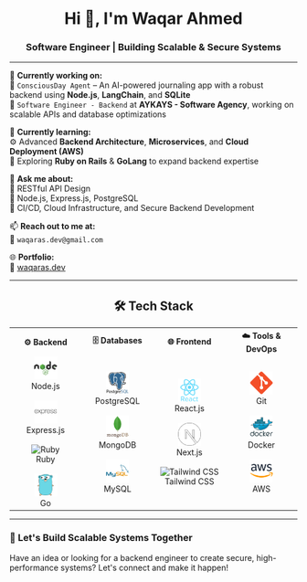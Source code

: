 <h1 align="center">Hi 👋, I'm Waqar Ahmed</h1>
<h3 align="center">Software Engineer | Building Scalable & Secure Systems</h3>

---

🔭 **Currently working on:**  
🚀 `ConsciousDay Agent` – An AI-powered journaling app with a robust backend using **Node.js**, **LangChain**, and **SQLite**  
💼 `Software Engineer - Backend` at **AYKAYS - Software Agency**, working on scalable APIs and database optimizations

🌱 **Currently learning:**  
⚙️ Advanced **Backend Architecture**, **Microservices**, and **Cloud Deployment (AWS)**  
📌 Exploring **Ruby on Rails** & **GoLang** to expand backend expertise

💬 **Ask me about:**  
🔹 RESTful API Design  
🔹 Node.js, Express.js, PostgreSQL  
🔹 CI/CD, Cloud Infrastructure, and Secure Backend Development

📫 **Reach out to me at:**  
📧 `waqaras.dev@gmail.com`

🌐 **Portfolio:**  
🔗 [waqaras.dev](https://waqaras.dev)

---

<h2 align="center">🛠️ Tech Stack</h2>

<table width="100%">
  <tr>
    <th align="center">⚙️ Backend</th>
    <th align="center">🗄️ Databases</th>
    <th align="center">🌐 Frontend</th>
    <th align="center">☁️ Tools & DevOps</th>
  </tr>
  <tr>
    <td align="center" width="25%">
      <img src="https://raw.githubusercontent.com/devicons/devicon/master/icons/nodejs/nodejs-original-wordmark.svg" alt="Node.js" width="40"/><br/>Node.js<br/><br/>
      <img src="https://raw.githubusercontent.com/devicons/devicon/master/icons/express/express-original-wordmark.svg" alt="Express.js" width="40"/><br/>Express.js<br/><br/>
      <img src="https://www.vectorlogo.zone/logos/ruby-lang/ruby-lang-icon.svg" alt="Ruby" width="40"/><br/>Ruby<br/><br/>
      <img src="https://raw.githubusercontent.com/devicons/devicon/master/icons/go/go-original.svg" alt="GoLang" width="40"/><br/>Go
    </td>
    <td align="center" width="25%">
      <img src="https://raw.githubusercontent.com/devicons/devicon/master/icons/postgresql/postgresql-original-wordmark.svg" alt="PostgreSQL" width="40"/><br/>PostgreSQL<br/><br/>
      <img src="https://raw.githubusercontent.com/devicons/devicon/master/icons/mongodb/mongodb-original-wordmark.svg" alt="MongoDB" width="40"/><br/>MongoDB<br/><br/>
      <img src="https://raw.githubusercontent.com/devicons/devicon/master/icons/mysql/mysql-original-wordmark.svg" alt="MySQL" width="40"/><br/>MySQL
    </td>
    <td align="center" width="25%">
      <img src="https://raw.githubusercontent.com/devicons/devicon/master/icons/react/react-original-wordmark.svg" alt="React.js" width="40"/><br/>React.js<br/><br/>
      <img src="https://raw.githubusercontent.com/devicons/devicon/master/icons/nextjs/nextjs-line.svg" alt="Next.js" width="40"/><br/>Next.js<br/><br/>
      <img src="https://www.vectorlogo.zone/logos/tailwindcss/tailwindcss-icon.svg" alt="Tailwind CSS" width="40"/><br/>Tailwind CSS
    </td>
    <td align="center" width="25%">
      <img src="https://raw.githubusercontent.com/devicons/devicon/master/icons/git/git-original.svg" alt="Git" width="40"/><br/>Git<br/><br/>
      <img src="https://raw.githubusercontent.com/devicons/devicon/master/icons/docker/docker-original-wordmark.svg" alt="Docker" width="40"/><br/>Docker<br/><br/>
      <img src="https://raw.githubusercontent.com/devicons/devicon/master/icons/amazonwebservices/amazonwebservices-original-wordmark.svg" alt="AWS" width="40"/><br/>AWS
    </td>
  </tr>
</table>

---

### 🚀 Let's Build Scalable Systems Together
Have an idea or looking for a backend engineer to create secure, high-performance systems? Let's connect and make it happen!
